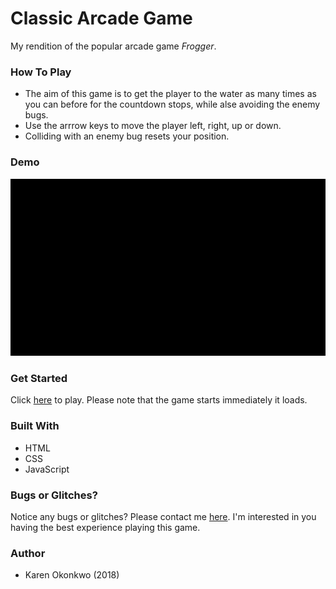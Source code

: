 # Classic Arcade Game
My rendition of the popular arcade game _Frogger_.

### How To Play
- The aim of this game is to get the player to the water as many times as you can before for the countdown stops, while alse avoiding the enemy bugs.
- Use the arrrow keys to move the player left, right, up or down.
- Colliding with an enemy bug resets your position.

### Demo 
![Game Demo](images/demo.gif)

### Get Started
Click [here](https://karenok.github.io/classic-arcade-game) to play.
Please note that the game starts immediately it loads.

### Built With
- HTML
- CSS
- JavaScript

### Bugs or Glitches?
Notice any bugs or glitches? Please contact me [here](mailto:karenokonkwo29@gmail.com). I'm interested in you having the best experience playing this game. 

### Author
- Karen Okonkwo (2018)

